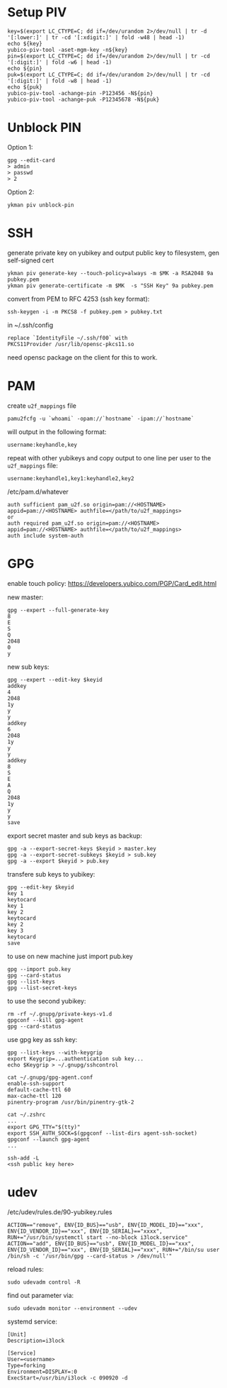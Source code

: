 # Setup PIV
<!-- {{{1 -->

```
key=$(export LC_CTYPE=C; dd if=/dev/urandom 2>/dev/null | tr -d '[:lower:]' | tr -cd '[:xdigit:]' | fold -w48 | head -1)
echo ${key}
yubico-piv-tool -aset-mgm-key -n${key}
pin=$(export LC_CTYPE=C; dd if=/dev/urandom 2>/dev/null | tr -cd '[:digit:]' | fold -w6 | head -1)
echo ${pin}
puk=$(export LC_CTYPE=C; dd if=/dev/urandom 2>/dev/null | tr -cd '[:digit:]' | fold -w8 | head -1)
echo ${puk}
yubico-piv-tool -achange-pin -P123456 -N${pin}
yubico-piv-tool -achange-puk -P12345678 -N${puk}
```

<!-- 1}}} --> 

# Unblock PIN
<!-- {{{1 -->
Option 1:
```
gpg --edit-card
> admin
> passwd
> 2
```

Option 2:
```
ykman piv unblock-pin
```

<!-- 1}}} -->


# SSH
<!-- {{{1 -->

generate private key on yubikey and output public key to filesystem, gen self-signed cert
```
ykman piv generate-key --touch-policy=always -m $MK -a RSA2048 9a pubkey.pem
ykman piv generate-certificate -m $MK  -s "SSH Key" 9a pubkey.pem
```

convert from PEM to RFC 4253 (ssh key format):
```
ssh-keygen -i -m PKCS8 -f pubkey.pem > pubkey.txt
```

in ~/.ssh/config
```
replace `IdentityFile ~/.ssh/f00` with
PKCS11Provider /usr/lib/opensc-pkcs11.so
```

need opensc package on the client for this to work.


<!-- 1}}} --> 

# PAM
<!-- {{{1 -->
create `u2f_mappings` file
```
pamu2fcfg -u `whoami` -opam://`hostname` -ipam://`hostname`
```
will output in the following format:
```
username:keyhandle,key
```
repeat with other yubikeys and copy output to one line per user to the `u2f_mappings` file:
```
username:keyhandle1,key1:keyhandle2,key2
```

/etc/pam.d/whatever
```
auth sufficient pam_u2f.so origin=pam://<HOSTNAME> appid=pam://<HOSTNAME> authfile=</path/to/u2f_mappings>
or
auth required pam_u2f.so origin=pam://<HOSTNAME> appid=pam://<HOSTNAME> authfile=</path/to/u2f_mappings>
auth include system-auth
```

<!-- 1}}} --> 

# GPG
<!-- {{{1 -->
enable touch policy:
https://developers.yubico.com/PGP/Card_edit.html

new master:
```
gpg --expert --full-generate-key
8
E
S
Q
2048
0
y
```

new sub keys:
```
gpg --expert --edit-key $keyid
addkey
4
2048
1y
y
y
addkey
6
2048
1y
y
y
addkey
8
S
E
A
Q
2048
1y
y
y
save
```

export secret master and sub keys as backup:
```
gpg -a --export-secret-keys $keyid > master.key
gpg -a --export-secret-subkeys $keyid > sub.key
gpg -a --export $keyid > pub.key
```

transfere sub keys to yubikey:
```
gpg --edit-key $keyid
key 1
keytocard
key 1
key 2
keytocard
key 2
key 3
keytocard
save
```

to use on new machine just import pub.key
```
gpg --import pub.key
gpg --card-status
gpg --list-keys
gpg --list-secret-keys
```

to use the second yubikey:
```
rm -rf ~/.gnupg/private-keys-v1.d
gpgconf --kill gpg-agent
gpg --card-status
```

use gpg key as ssh key:
```
gpg --list-keys --with-keygrip 
export Keygrip=...authentication sub key...
echo $Keygrip > ~/.gnupg/sshcontrol

cat ~/.gnupg/gpg-agent.conf
enable-ssh-support
default-cache-ttl 60
max-cache-ttl 120
pinentry-program /usr/bin/pinentry-gtk-2

cat ~/.zshrc
...
export GPG_TTY="$(tty)"
export SSH_AUTH_SOCK=$(gpgconf --list-dirs agent-ssh-socket)
gpgconf --launch gpg-agent
...

ssh-add -L
<ssh public key here>

```

<!-- 1}}} --> 

# udev
<!-- {{{1 -->

/etc/udev/rules.de/90-yubikey.rules
```
ACTION=="remove", ENV{ID_BUS}=="usb", ENV{ID_MODEL_ID}=="xxx", ENV{ID_VENDOR_ID}=="xxx", ENV{ID_SERIAL}=="xxxx", RUN+="/usr/bin/systemctl start --no-block i3lock.service"
ACTION=="add", ENV{ID_BUS}=="usb", ENV{ID_MODEL_ID}=="xxx", ENV{ID_VENDOR_ID}=="xxx", ENV{ID_SERIAL}=="xxx", RUN+="/bin/su user /bin/sh -c '/usr/bin/gpg --card-status > /dev/null'" 
```

reload rules:
```
sudo udevadm control -R
```

find out parameter via:
```
sudo udevadm monitor --environment --udev
```

systemd service:
```
[Unit]
Description=i3lock

[Service]
User=<username>
Type=forking
Environment=DISPLAY=:0
ExecStart=/usr/bin/i3lock -c 090920 -d 
```


<!-- 1}}} --> 

